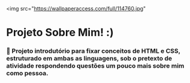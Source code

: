 <img src="https://wallpaperaccess.com/full/114760.jpg" </img>
<br>
<h1> Projeto Sobre Mim! :) </h1>
<h3>🔴 Projeto introdutório para fixar conceitos de HTML e CSS, estruturado em ambas as linguagens, sob o pretexto de atividade respondendo questões um pouco mais sobre mim como pessoa.</h3>
<br> 
